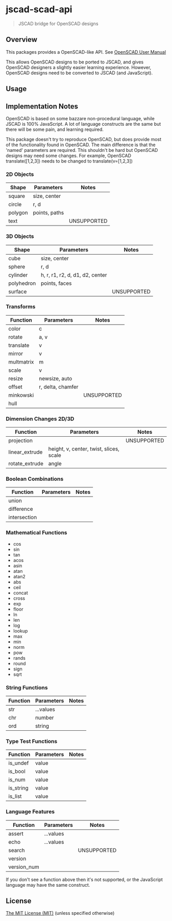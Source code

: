 # jscad-scad-api

> JSCAD bridge for OpenSCAD designs

## Overview

This packages provides a OpenSCAD-like API. See [OpenSCAD User Manual](https://en.wikibooks.org/wiki/OpenSCAD_User_Manual)

This allows OpenSCAD designs to be ported to JSCAD, and gives OpenSCAD designers a slightly easier learning experience.
However, OpenSCAD designs need to be converted to JSCAD (and JavaScript).

## Usage

## Implementation Notes

OpenSCAD is based on some bazzare non-procedural language, while JSCAD is 100% JavaScript.
A lot of language constructs are the same but there will be some pain, and learning required.

This package doesn't try to reproduce OpenSCAD, but does provide most of the functionality found in OpenSCAD.
The main difference is that the 'named' parameters are required. This shouldn't be hard but OpenSCAD designs may need some changes.
For example, OpenSCAD translate([1,2,3]) needs to be changed to translate(v=[1,2,3])

### 2D Objects

| Shape   | Parameters    | Notes       |
| ------- | ------------- | ----------- |
| square  | size, center  |             |
| circle  | r, d          |             |
| polygon | points, paths |             |
| text    |               | UNSUPPORTED |

### 3D Objects

| Shape      | Parameters                      | Notes       |
| ---------- | ------------------------------- | ----------- |
| cube       | size, center                    |             |
| sphere     | r, d                            |             |
| cylinder   | h, r, r1, r2, d, d1, d2, center |             |
| polyhedron | points, faces                   |             |
| surface    |                                 | UNSUPPORTED |

### Transforms

| Function       | Parameters        | Notes       |
| -------------- | ----------------- | ----------- |
| color          | c                 |             |
| rotate         | a, v              |             |
| translate      | v                 |             |
| mirror         | v                 |             |
| multmatrix     | m                 |             |
| scale          | v                 |             |
| resize         | newsize, auto     |             |
| offset         | r, delta, chamfer |             |
| minkowski      |                   | UNSUPPORTED |
| hull           |                   |             |

### Dimension Changes 2D/3D

| Function       | Parameters                              | Notes       |
| -------------- | --------------------------------------- | ----------- |
| projection     |                                         | UNSUPPORTED |
| linear_extrude | height, v, center, twist, slices, scale |             |
| rotate_extrude | angle                                   |             |

### Boolean Combinations

| Function     | Parameters | Notes |
| ------------ | ---------- | ----- |
| union        |            |       |
| difference   |            |       |
| intersection |            |       |

### Mathematical Functions
- cos
- sin
- tan
- acos
- asin
- atan
- atan2
- abs
- ceil
- concat
- cross
- exp
- floor
- ln
- len
- log
- lookup
- max
- min
- norm
- pow
- rands
- round
- sign
- sqrt

### String Functions

| Function | Parameters | Notes |
| -------- | ---------- | ----- |
| str      | ...values  |   |
| chr      | number     |   |
| ord      | string     |   |

### Type Test Functions

| Function  | Parameters | Notes |
| --------- | ---------- | ----- |
| is_undef  | value      |   |
| is_bool   | value      |   |
| is_num    | value      |   |
| is_string | value      |   |
| is_list   | value      |   |

### Language Features

| Function    | Parameters | Notes |
| ----------- | ---------- | ----- |
| assert      | ...values  |  |
| echo        | ...values  |  |
| search      |            | UNSUPPORTED |
| version     |            |  |
| version_num |            |  |

If you don't see a function above then it's not supported, or the JavaScript language may have the same construct.

## License

[The MIT License (MIT)](./LICENSE)
(unless specified otherwise)


